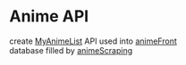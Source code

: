 # Anime API

create [MyAnimeList](https://myanimelist.net/) API used into [animeFront](https://github.com/yatoogamii/animeFront)  
database filled by [animeScraping](https://github.com/yatoogamii/animeScraping)

